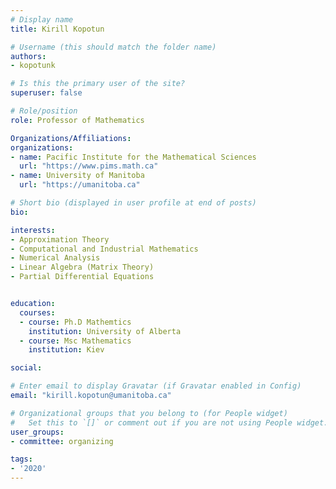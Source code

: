 ```yaml
---
# Display name
title: Kirill Kopotun

# Username (this should match the folder name)
authors:
- kopotunk

# Is this the primary user of the site?
superuser: false

# Role/position
role: Professor of Mathematics

Organizations/Affiliations:
organizations:
- name: Pacific Institute for the Mathematical Sciences
  url: "https://www.pims.math.ca"
- name: University of Manitoba
  url: "https://umanitoba.ca"

# Short bio (displayed in user profile at end of posts)
bio: 

interests:
- Approximation Theory
- Computational and Industrial Mathematics
- Numerical Analysis
- Linear Algebra (Matrix Theory)
- Partial Differential Equations


education:
  courses:
  - course: Ph.D Mathemtics
    institution: University of Alberta
  - course: Msc Mathematics 
    institution: Kiev

social:

# Enter email to display Gravatar (if Gravatar enabled in Config)
email: "kirill.kopotun@umanitoba.ca"

# Organizational groups that you belong to (for People widget)
#   Set this to `[]` or comment out if you are not using People widget.
user_groups:
- committee: organizing

tags:
- '2020'
---
```

